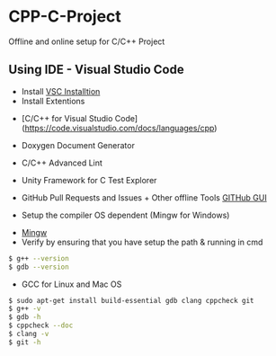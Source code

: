 # CPP-C-Project
Offline and online setup for C/C++ Project

## Using IDE - Visual Studio Code 
  - Install [VSC Installtion](https://code.visualstudio.com/Download)
  - Install Extentions 
  * [C/C++ for Visual Studio Code] (https://code.visualstudio.com/docs/languages/cpp)
  * Doxygen Document Generator
  * C/C++ Advanced Lint
  * Unity Framework for C Test Explorer

  * GitHub Pull Requests and Issues + Other offline Tools [GITHub GUI](https://desktop.github.com/) 
  
  - Setup the compiler OS dependent (Mingw for Windows)
  * [Mingw](http://win-builds.org/doku.php/download_and_installation_from_windows)
  * Verify by ensuring that you have setup the path & running in cmd 
  
  ```sh
  $ g++ --version
  $ gdb --version
  ```
  * GCC for Linux and Mac OS

  ```sh
  $ sudo apt-get install build-essential gdb clang cppcheck git
  $ g++ -v
  $ gdb -h
  $ cppcheck --doc
  $ clang -v
  $ git -h
  ```
